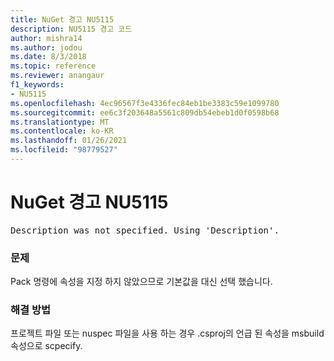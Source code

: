 ```yaml
---
title: NuGet 경고 NU5115
description: NU5115 경고 코드
author: mishra14
ms.author: jodou
ms.date: 8/3/2018
ms.topic: reference
ms.reviewer: anangaur
f1_keywords:
- NU5115
ms.openlocfilehash: 4ec96567f3e4336fec84eb1be3383c59e1099780
ms.sourcegitcommit: ee6c3f203648a5561c809db54ebeb1d0f0598b68
ms.translationtype: MT
ms.contentlocale: ko-KR
ms.lasthandoff: 01/26/2021
ms.locfileid: "98779527"
---
```

# <a name="nuget-warning-nu5115"></a>NuGet 경고 NU5115
<pre>Description was not specified. Using 'Description'.</pre>

### <a name="issue"></a>문제

Pack 명령에 속성을 지정 하지 않았으므로 기본값을 대신 선택 했습니다.


### <a name="solution"></a>해결 방법

프로젝트 파일 또는 nuspec 파일을 사용 하는 경우 .csproj의 언급 된 속성을 msbuild 속성으로 scpecify.

